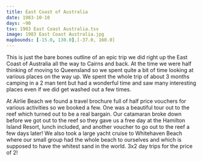 ```yaml
---
title: East Coast of Australia
date: 1983-10-10
days: ~90
tsv: 1983 East Coast Australia.tsv
image: 1983 East Coast Australia.jpg
mapbounds: [-15.0, 130.0],[-37.0, 160.0]
---
```


This is just the bare bones outline of an epic trip we did right up the East Coast of Australia all the way to Cairns and back. At the time we were half thinking of moving to Queensland so we spent quite a bit of time looking at various places on the way up. We spent the whole trip of about 3 months camping in a 2 man tent but had a wonderful time and saw many interesting places even if we did get washed out a few times.

At Airlie Beach we found a travel brochure full of half price vouchers for various activities so we booked a few. One was a beautiful tour out to the reef which turned out to be a real bargain. Our catamaran broke down before we got out to the reef so they gave us a free day at the Hamilton Island Resort, lunch included, and another voucher to go out to the reef a few days later! We also took a large yacht cruise to Whitehaven Beach where our small group had the whole beach to ourselves and which is supposed to have the whitest sand in the world. 3x2 day trips for the price of 2! 
